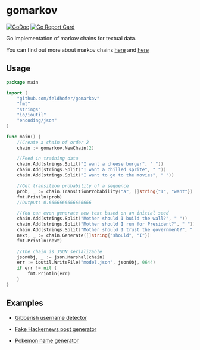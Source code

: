# gomarkov
[![GoDoc](https://godoc.org/github.com/feldhofer/gomarkov?status.svg)](https://godoc.org/github.com/feldhofer/gomarkov)
[![Go Report Card](https://goreportcard.com/badge/github.com/feldhofer/gomarkov)](https://goreportcard.com/report/github.com/feldhofer/gomarkov)

Go implementation of markov chains for textual data.

You can find out more about markov chains [here](http://setosa.io/ev/markov-chains/) and [here](https://towardsdatascience.com/introduction-to-markov-chains-50da3645a50d)

## Usage
```go
package main

import (
	"github.com/feldhofer/gomarkov"
	"fmt"
	"strings"
	"io/ioutil"
	"encoding/json"
)

func main() {
	//Create a chain of order 2
	chain := gomarkov.NewChain(2)

	//Feed in training data
	chain.Add(strings.Split("I want a cheese burger", " "))
	chain.Add(strings.Split("I want a chilled sprite", " "))
	chain.Add(strings.Split("I want to go to the movies", " "))

	//Get transition probability of a sequence
	prob, _ := chain.TransitionProbability("a", []string{"I", "want"})
	fmt.Println(prob)
	//Output: 0.6666666666666666

	//You can even generate new text based on an initial seed
	chain.Add(strings.Split("Mother should I build the wall?", " "))
	chain.Add(strings.Split("Mother should I run for President?", " "))
	chain.Add(strings.Split("Mother should I trust the government?", " "))
	next, _ := chain.Generate([]string{"should", "I"})
	fmt.Println(next)

	//The chain is JSON serializable
	jsonObj, _ := json.Marshal(chain)
	err := ioutil.WriteFile("model.json", jsonObj, 0644)
	if err != nil {
		fmt.Println(err)
	}
}
```
## Examples

- [Gibberish username detector](/examples/gibberish)

- [Fake Hackernews post generator](/examples/fakernews)

- [Pokemon name generator](/examples/pokenamer)